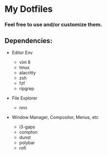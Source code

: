 # My Dotfiles

### Feel free to use and/or customize them.


## Dependencies:

* Editor Env
	- vim 8
	- tmux
	- alacritty
	- zsh
	- fzf
	- ripgrep

* File Explorer
	- nnn

* Window Manager, Compositor, Menus, etc
	- i3-gaps
	- compton
	- dunst
	- polybar
	- rofi
